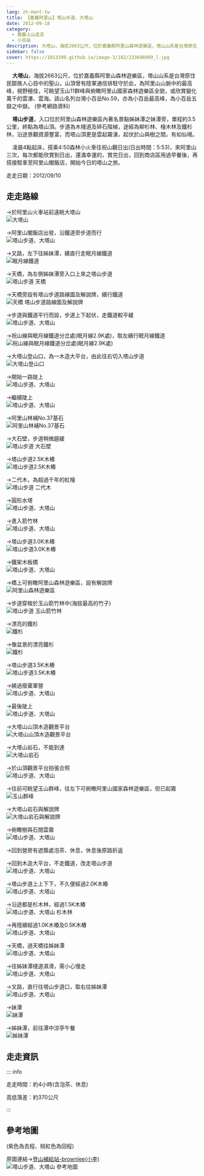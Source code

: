 ```yaml
---
lang: zh-Hant-tw
title: 【嘉義阿里山】塔山步道、大塔山
date: 2012-09-18
category: 
  - 嘉義上山走走
  - 小百岳
description: 大塔山，海拔2663公尺，位於嘉義縣阿里山森林遊樂區，塔山山系是台灣原住民鄒族人心目中的聖山，山頂曾有陸軍通信排駐守於此，為阿里山山脈中的最高峰，視野極佳，可眺望玉山11群峰與俯瞰阿里山國家森林遊樂區全貌，或欣賞變化萬千的雲瀑、雲海。該山名列台灣小百岳No.59，亦為小百岳最高峰，為小百岳五嶽之中嶽。
sidebar: false
cover: https://1013399.github.io/image-3/182/233696909_l.jpg
---
```


    **大塔山**，海拔2663公尺，位於嘉義縣阿里山森林遊樂區，塔山山系是台灣原住民鄒族人心目中的聖山，山頂曾有陸軍通信排駐守於此，為阿里山山脈中的最高峰，視野極佳，可眺望玉山11群峰與俯瞰阿里山國家森林遊樂區全貌，或欣賞變化萬千的雲瀑、雲海。該山名列台灣小百岳No.59，亦為小百岳最高峰，為小百岳五嶽之中嶽。 (參考網路資料)  

    **塔山步道**，入口位於阿里山森林遊樂區內著名景點姊妹潭之妹潭旁，單程約3.5公里，終點為塔山頂。步道為木棧道及碎石階梯，途經為柳杉林、檜木林及鐵杉林，沿途景觀資源豐富，而塔山頂更是雲起霧湧，起伏於山與樹之間，有如仙境。  

<!-- more -->

    凌晨4點起床，搭乘4:50森林小火車往祝山觀日出(日出時間：5:53)，來阿里山三次，每次都能欣賞到日出，還滿幸運的，賞完日出，回到商店區用過早餐後，再搭接駁車至阿里山閣飯店，開始今日的塔山之旅。

走走日期：2012/09/10

## 走走路線
→於阿里山火車站前遠眺大塔山  
![大塔山](https://1013399.github.io/image-3/182/233696909_l.jpg)

→阿里山閣飯店出發，沿鐵道旁步道而行  
![塔山步道、大塔山](https://1013399.github.io/image-3/182/233696911_l.jpg)

→叉路，左下往姊妹潭，續直行走眠月線鐵道  
![眠月線鐵道](https://1013399.github.io/image-3/182/233696915_l.jpg)

→天橋，為左側姊妹潭旁入口上來之塔山步道  
![塔山步道 天橋](https://1013399.github.io/image-3/182/233696917_l.jpg)

→天橋旁設有塔山步道路線圖及解說牌，續行鐵道  
![天橋 塔山步道路線圖及解說牌](https://1013399.github.io/image-3/182/233696919_l.jpg)

→步道與鐵道平行而設，步道上下起伏，走鐵道較平緩  
![塔山步道、大塔山](https://1013399.github.io/image-3/182/233696921_l.jpg)

→祝山線與眠月線鐵道分岔處(眠月線2.9K處)，取左續行眠月線鐵道  
![祝山線與眠月線鐵道分岔處(眠月線2.9K處)](https://1013399.github.io/image-3/182/233696926_l.jpg)

→大塔山登山口，為一木造大平台，由此往右切入塔山步道  
![大塔山登山口](https://1013399.github.io/image-3/182/233696928_l.jpg)

→開始一路陡上  
![塔山步道、大塔山](https://1013399.github.io/image-3/182/233696935_l.jpg)

→繼續陡上  
![塔山步道、大塔山](https://1013399.github.io/image-3/182/233696938_l.jpg)

→阿里山林補No.37基石  
![阿里山林補No.37基石](https://1013399.github.io/image-3/182/233696940_l.jpg)

→大石壁，步道稍微趨緩  
![塔山步道 大石壁](https://1013399.github.io/image-3/182/233696950_l.jpg)

→塔山步道2.5K木樁  
![塔山步道2.5K木樁](https://1013399.github.io/image-3/182/233696953_l.jpg)

→二代木，為超過千年的紅檜  
![塔山步道 二代木](https://1013399.github.io/image-3/182/233696961_l.jpg)

→圓形水塔  
![塔山步道、大塔山](https://1013399.github.io/image-3/182/233696965_l.jpg)

→進入箭竹林  
![塔山步道、大塔山](https://1013399.github.io/image-3/182/233696967_l.jpg)

→塔山步道3.0K木樁  
![塔山步道3.0K木樁](https://1013399.github.io/image-3/182/233696970_l.jpg)

→鐵架木板橋  
![塔山步道、大塔山](https://1013399.github.io/image-3/182/233696977_l.jpg)

→橋上可俯瞰阿里山森林遊樂區，設有解說牌  
![阿里山森林遊樂區](https://1013399.github.io/image-3/182/233696978_l.jpg)

→步道穿梭於玉山箭竹林中(海拔最高的竹子)  
![塔山步道 玉山箭竹林](https://1013399.github.io/image-3/182/233696982_l.jpg)

→漂亮的鐵杉  
![鐵杉](https://1013399.github.io/image-3/182/233696986_l.jpg)

→像盆景的漂亮鐵杉  
![鐵杉](https://1013399.github.io/image-3/182/233696989_l.jpg)

→塔山步道3.5K木樁  
![塔山步道3.5K木樁](https://1013399.github.io/image-3/182/233696993_l.jpg)

→繞過廢棄軍營  
![塔山步道、大塔山](https://1013399.github.io/image-3/182/233696997_l.jpg)

→最後陡上  
![塔山步道、大塔山](https://1013399.github.io/image-3/182/233697001_l.jpg)

→大塔山山頂木造觀景平台  
![大塔山山頂木造觀景平台](https://1013399.github.io/image-3/182/233697002_l.jpg)

→大塔山岩石，不能到達  
![大塔山岩石](https://1013399.github.io/image-3/182/233697006_l.jpg)

→於山頂觀景平台拍張合照  
![塔山步道、大塔山](https://1013399.github.io/image-3/182/233697009_l.jpg)

→往前可眺望玉山群峰，往左下可俯瞰阿里山國家森林遊樂區，但已起霧  
![玉山群峰](https://1013399.github.io/image-3/182/233697013_l.jpg)

→大塔山岩石與解說牌  
![大塔山岩石與解說牌](https://1013399.github.io/image-3/182/233697015_l.jpg)

→俯瞰樹與石間雲霧  
![塔山步道、大塔山](https://1013399.github.io/image-3/182/233697016_l.jpg)

→回到營房有遮蔭處泡茶、休息，休息後原路折返

→回到木造大平台，不走鐵道，改走塔山步道  
![塔山步道、大塔山](https://1013399.github.io/image-3/182/233697018_l.jpg)

→塔山步道上上下下，不久便經過2.0K木樁  
![塔山步道、大塔山](https://1013399.github.io/image-3/182/233697021_l.jpg)

→沿途都是杉木林，經過1.5K木樁  
![塔山步道、大塔山 杉木林](https://1013399.github.io/image-3/182/233697024_l.jpg)

→再陸續經過1.0K木樁及0.5K木樁  
![塔山步道、大塔山](https://1013399.github.io/image-3/182/233697034_l.jpg)

→天橋，過天橋往姊妹潭  
![塔山步道、大塔山](https://1013399.github.io/image-3/182/233697035_l.jpg)

→往姊妹潭棧道濕滑，需小心慢走  
![塔山步道、大塔山](https://1013399.github.io/image-3/182/233697043_l.jpg)

→叉路，直行往塔山步道口，取右往姊妹潭  
![塔山步道、大塔山](https://1013399.github.io/image-3/182/233697044_l.jpg)

→妹潭  
![妹潭](https://1013399.github.io/image-3/182/233697047_l.jpg)

→姊妹潭，前往潭中涼亭午餐  
![姊妹潭](https://1013399.github.io/image-3/182/233697055_l.jpg)

## 走走資訊

::: info

走走時間：約4小時(含泡茶、休息)

高低落差：約370公尺

:::

## 參考地圖
(紫色為去程、桃紅色為回程)  

原圖連結→[登山補給站-brownlee(小李)](http://www.keepon.com.tw/DiscussLoad.aspx?code=314B5CF9AEC3A19113F6CAA6F539A662CF8459BE4526487C)  
![塔山步道、大塔山 參考地圖](https://1013399.github.io/image-3/182/233697141_l.jpg)